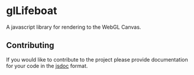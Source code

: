 # glLifeboat

A javascript library for rendering to the WebGL Canvas.

## Contributing

If you would like to contribute to the project please provide documentation for your code in the [jsdoc](https://jsdoc.app) format.
